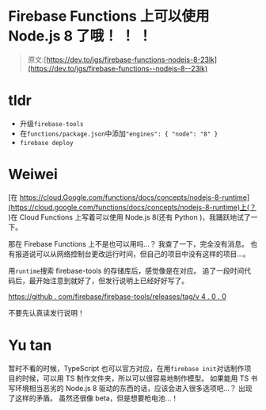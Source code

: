 # Firebase Functions 上可以使用 Node.js 8 了哦！ ！ ！

> 原文:[https://dev.to/jgs/firebase-functions-nodejs-8-23lk](https://dev.to/jgs/firebase-functions--nodejs-8--23lk)

# tldr

*   升级`firebase-tools`
*   在`functions/package.json`中添加`"engines": { "node": "8" }`
*   `firebase deploy`

# Weiwei

[在 https://cloud.Google.com/functions/docs/concepts/nodejs-8-runtime](https://cloud.google.com/functions/docs/concepts/nodejs-8-runtime)上(？ )在 Cloud Functions 上写着可以使用 Node.js 8(还有 Python )，我踊跃地试了一下。

那在 Firebase Functions 上不是也可以用吗...？ 我查了一下，完全没有消息。 也有报道说可以从网络控制台更改运行时间，但自己的项目中没有这样的项目…。

用`runtime`搜索 firebase-tools 的存储库后，感觉像是在对应。 追了一段时间代码后，最开始注意到就好了，但发行说明上已经好好写了。

[https://github . com/firebase/firebase-tools/releases/tag/v 4 . 0 . 0](https://github.com/firebase/firebase-tools/releases/tag/v4.0.0)

不要先认真读发行说明！

# Yu tan

暂时不看的时候，TypeScript 也可以官方对应，在用`firebase init`对话制作项目的时候，可以用 TS 制作文件夹，所以可以很容易地制作模型。 如果能用 TS 书写环境相当恶劣的 Node.js 8 驱动的东西的话，应该会进入很多选项吧...？ 出现了这样的矛盾。 虽然还很像 beta，但是想要枪电池...！